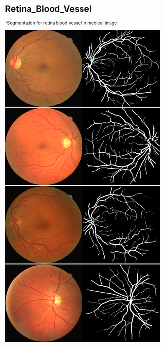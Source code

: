 # Retina_Blood_Vessel
-Segmentation for retina blood vessel in medical image

![image](https://github.com/PoWeiChiao/Retina_Blood_Vessel/blob/main/predict/01_test.jpg)
![image](https://github.com/PoWeiChiao/Retina_Blood_Vessel/blob/main/predict/02_test.jpg)
![image](https://github.com/PoWeiChiao/Retina_Blood_Vessel/blob/main/predict/03_test.jpg)
![image](https://github.com/PoWeiChiao/Retina_Blood_Vessel/blob/main/predict/04_test.jpg)
